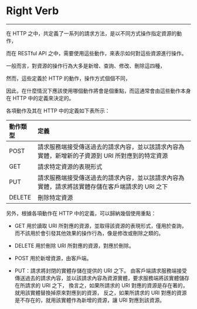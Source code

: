 # Right Verb

---

在 HTTP 之中，共定義了一系列的請求方法，是以不同方式操作指定資源的動作，

而在 RESTful API 之中，需要使用這些動作，來表示如何對這些資源進行操作。

一般而言，對資源的操作行為大多是新增、查詢、修改、刪除這四種，

然而，這些定義於 HTTP 的動作，操作方式個個不同，

因此，在什麼情況下應該使用哪個動作將會是個重點，而這通常會由這些動作本身在 HTTP 中的定義來決定的。

各項動作及其在 HTTP 中的定義如下表所示：

| 動作類型 | 定義 |
| :--- | :--- |
| POST | 請求服務端接受傳送過去的請求內容，並以該請求內容為實體，新增新的子資源到 URI 所對應到的特定資源 |
| GET | 請求特定資源的表現形式 |
| PUT | 請求服務端接受傳送過去的請求內容，並以該請求內容為實體，請求將該實體存儲在客戶端請求的 URI 之下 |
| DELETE | 刪除特定資源 |

另外，根據各項動作在 HTTP 中的定義，可以歸納幾個使用重點：

* GET 用於讀取 URI 所對應的資源，並取得該資源的表現形式，僅用於查詢，而不該用於會引發其他效果的操作行為，像是修改或刪除之類的。

* DELETE 用於刪除 URI 所對應的資源，對應於刪除。

* POST 用於新增資源，由客戶端。

* PUT：請求將封閉的實體存儲在提供的 URI 之下。
  由客戶端請求服務端接受傳送過去的請求內容，並以該請求內容為資源實體，要求服務端將該實體儲存在所請求的 URI 之下，
  換言之，如果所請求的 URI 對應的資源是存在著的，就用該實體替換掉原來對應到的資源，
  反之，如果所請求的 URI 對應的資源是不存在的，就用該實體作為新增的資源，讓 URI 對應到該資源。


